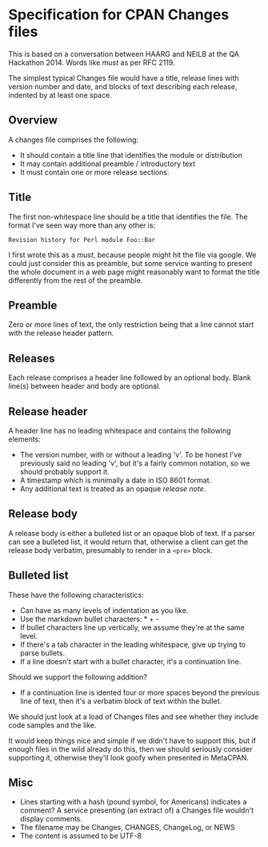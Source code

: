 # Specification for CPAN Changes files

This is based on a conversation between HAARG and NEILB
at the QA Hackathon 2014. Words like *must* as per RFC 2119.

The simplest typical Changes file would have a title,
release lines with version number and date, and blocks of text
describing each release, indented by at least one space.

## Overview

A changes file comprises the following:

 * It should contain a title line that identifies the module or distribution
 * It may contain additional preamble / introductory text
 * It must contain one or more release sections.

## Title

The first non-whitespace line should be a title that identifies the file.
The format I've seen way more than any other is:

    Revision history for Perl module Foo::Bar

I first wrote this as a *must*, because people might hit the file via
google. We could just consider this as preamble, but some service wanting
to present the whole document in a web page might reasonably want to
format the title differently from the rest of the preamble.

## Preamble

Zero or more lines of text, the only restriction being that a line
cannot start with the release header pattern.

## Releases

Each release comprises a header line followed by an optional body.
Blank line(s) between header and body are optional.

## Release header

A header line has no leading whitespace and contains the following elements:

 * The version number, with or without a leading 'v'. To be honest I've
   previously said no leading 'v', but it's a fairly common notation,
   so we should probably support it.
 * A timestamp which is minimally a date in ISO 8601 format.
 * Any additional text is treated as an opaque *release note*.

## Release body

A release body is either a bulleted list or an opaque blob of text.
If a parser can see a bulleted list, it would return that,
otherwise a client can get the release body verbatim, presumably
to render in a `<pre>` block.

## Bulleted list

These have the following characteristics:

  * Can have as many levels of indentation as you like.
  * Use the markdown bullet characters: * + -
  * If bullet characters line up vertically, we assume they're at the
    same level.
  * If there's a tab character in the leading whitespace,
    give up trying to parse bullets.
  * If a line doesn't start with a bullet character, it's a continuation line.

Should we support the following addition?

  * If a continuation line is idented four or more spaces beyond the
    previous line of text,
    then it's a verbatim block of text within the bullet.

We should just look at a load of Changes files and see whether they
include code samples and the like.

It would keep things nice and simple if we didn't have to support this,
but if enough files in the wild already do this, then we should seriously
consider supporting it, otherwise they'll look goofy when presented in
MetaCPAN.

## Misc

 * Lines starting with a hash (pound symbol, for Americans) indicates
   a comment? A service presenting (an extract of) a Changes file
   wouldn't display comments.
 * The filename may be Changes, CHANGES, ChangeLog, or NEWS
 * The content is assumed to be UTF-8

